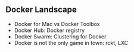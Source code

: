 ##  Docker Landscape

* Docker for Mac vs Docker Toolbox
* Docker Hub: Docker registry
* Docker Swarm: Clustering for Docker
* Docker is not the only game in town: rckt, LXC